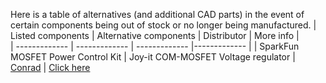 Here is a table of alternatives (and additional CAD parts) in the event of certain components being out of stock or no longer being manufactured.
| Listed components | Alternative components | Distributor | More info |  
| ------------- | ------------- | ------------- |------------- |
| SparkFun MOSFET Power Control Kit | Joy-it COM-MOSFET Voltage regulator | [Conrad](https://www.conrad.com/en/p/joy-it-com-mosfet-voltage-regulator-1-pc-s-2176924.html) | [Click here](SparkFun_MOSFET_Power_Control_Kit_ALTERNATIVE/)
